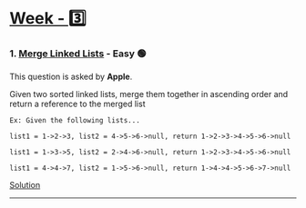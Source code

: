 # [Week - 3️⃣](https://github.com/AlbusDracoSam/DailyByte/tree/main/Week%20-%203%20Linked%20Lists)

### 1. [Merge Linked Lists](https://leetcode.com/problems/merge-two-sorted-lists/) - Easy 🟢

This question is asked by **Apple**.

Given two sorted linked lists, merge them together in ascending order and return a reference to the merged list 

    Ex: Given the following lists...
    
    list1 = 1->2->3, list2 = 4->5->6->null, return 1->2->3->4->5->6->null
    
    list1 = 1->3->5, list2 = 2->4->6->null, return 1->2->3->4->5->6->null
    
    list1 = 4->4->7, list2 = 1->5->6->null, return 1->4->4->5->6->7->null

[Solution](https://github.com/AlbusDracoSam/DailyByte/blob/main/Week%20-%203%20Linked%20Lists/1.%20Merge%20Linked%20Lists.java)
***
